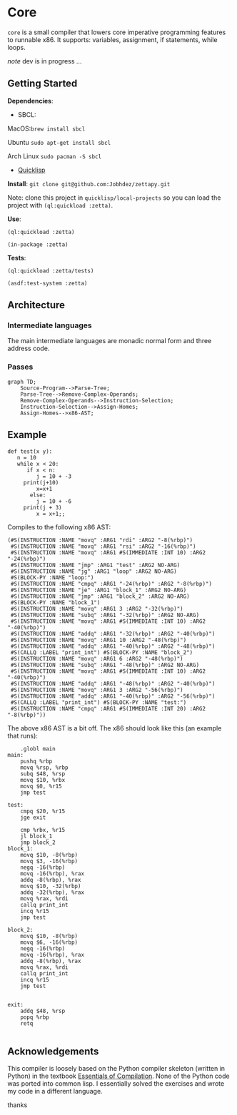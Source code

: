 # Core


`core` is a small compiler that lowers core imperative programming features to runnable x86. It supports: variables, assignment, if statements, while loops.

*note* dev is in progress ...

## Getting Started
**Dependencies**: 
- SBCL: 

MacOS:`brew install sbcl`

Ubuntu `sudo apt-get install sbcl`

Arch Linux `sudo pacman -S sbcl`
- [Quicklisp](https://www.quicklisp.org/beta/)

**Install**:
`git clone git@github.com:Jobhdez/zettapy.git`

Note: clone this project in `quicklisp/local-projects` so you can load the project with `(ql:quickload :zetta)`.

**Use**:
```
(ql:quickload :zetta)

(in-package :zetta)
```
**Tests**:
```
(ql:quickload :zetta/tests)

(asdf:test-system :zetta)
```

## Architecture

### Intermediate languages
The main intermediate languages are monadic normal form and three address code.

### Passes

```mermaid
graph TD;
    Source-Program-->Parse-Tree;
    Parse-Tree-->Remove-Complex-Operands;
    Remove-Complex-Operands-->Instruction-Selection;
    Instruction-Selection-->Assign-Homes;
    Assign-Homes-->x86-AST;

```
## Example

```
def test(x y):
   n = 10
   while x < 20:
      if x < n:
         j = 10 + -3
	 print(j+10)
         x=x+1
       else:
         j = 10 + -6
	 print(j + 3)
         x = x+1;;
```

Compiles to the following x86 AST:

```
(#S(INSTRUCTION :NAME "movq" :ARG1 "rdi" :ARG2 "-8(%rbp)")
 #S(INSTRUCTION :NAME "movq" :ARG1 "rsi" :ARG2 "-16(%rbp)")
 #S(INSTRUCTION :NAME "movq" :ARG1 #S(IMMEDIATE :INT 10) :ARG2 "-24(%rbp)")
 #S(INSTRUCTION :NAME "jmp" :ARG1 "test" :ARG2 NO-ARG)
 #S(INSTRUCTION :NAME "jg" :ARG1 "loop" :ARG2 NO-ARG)
 #S(BLOCK-PY :NAME "loop:")
 #S(INSTRUCTION :NAME "cmpq" :ARG1 "-24(%rbp)" :ARG2 "-8(%rbp)")
 #S(INSTRUCTION :NAME "je" :ARG1 "block_1" :ARG2 NO-ARG)
 #S(INSTRUCTION :NAME "jmp" :ARG1 "block_2" :ARG2 NO-ARG)
 #S(BLOCK-PY :NAME "block_1")
 #S(INSTRUCTION :NAME "movq" :ARG1 3 :ARG2 "-32(%rbp)")
 #S(INSTRUCTION :NAME "subq" :ARG1 "-32(%rbp)" :ARG2 NO-ARG)
 #S(INSTRUCTION :NAME "movq" :ARG1 #S(IMMEDIATE :INT 10) :ARG2 "-40(%rbp)")
 #S(INSTRUCTION :NAME "addq" :ARG1 "-32(%rbp)" :ARG2 "-40(%rbp)")
 #S(INSTRUCTION :NAME "movq" :ARG1 10 :ARG2 "-48(%rbp)")
 #S(INSTRUCTION :NAME "addq" :ARG1 "-40(%rbp)" :ARG2 "-48(%rbp)")
 #S(CALLQ :LABEL "print_int") #S(BLOCK-PY :NAME "block_2")
 #S(INSTRUCTION :NAME "movq" :ARG1 6 :ARG2 "-48(%rbp)")
 #S(INSTRUCTION :NAME "subq" :ARG1 "-48(%rbp)" :ARG2 NO-ARG)
 #S(INSTRUCTION :NAME "movq" :ARG1 #S(IMMEDIATE :INT 10) :ARG2 "-40(%rbp)")
 #S(INSTRUCTION :NAME "addq" :ARG1 "-48(%rbp)" :ARG2 "-40(%rbp)")
 #S(INSTRUCTION :NAME "movq" :ARG1 3 :ARG2 "-56(%rbp)")
 #S(INSTRUCTION :NAME "addq" :ARG1 "-40(%rbp)" :ARG2 "-56(%rbp)")
 #S(CALLQ :LABEL "print_int") #S(BLOCK-PY :NAME "test:")
 #S(INSTRUCTION :NAME "cmpq" :ARG1 #S(IMMEDIATE :INT 20) :ARG2 "-8(%rbp)"))
```

The above x86 AST is a bit off. The x86 should look like this (an example that runs):

```assembly
	.globl main
main:
	pushq %rbp
	movq %rsp, %rbp
	subq $48, %rsp
	movq $10, %rbx
	movq $0, %r15
	jmp test

test:
	cmpq $20, %r15
	jge exit

	cmp %rbx, %r15
	jl block_1
	jmp block_2
block_1:	
	movq $10, -8(%rbp)
	movq $3, -16(%rbp)
	negq -16(%rbp)
	movq -16(%rbp), %rax
	addq -8(%rbp), %rax
	movq $10, -32(%rbp)
	addq -32(%rbp), %rax
	movq %rax, %rdi
	callq print_int
	incq %r15
	jmp test

block_2:
	movq $10, -8(%rbp)
	movq $6, -16(%rbp)
	negq -16(%rbp)
	movq -16(%rbp), %rax
	addq -8(%rbp), %rax
	movq %rax, %rdi
	callq print_int
	incq %r15
	jmp test
	

exit:
	addq $48, %rsp
	popq %rbp
	retq
	
```
## Acknowledgements
This compiler is loosely based on the Python compiler skeleton (written in Python) in the textbook [Essentials of Compilation](https://github.com/IUCompilerCourse/Essentials-of-Compilation). None of the Python code was ported into common lisp. I essentially solved the exercises and wrote my code in a different language.

thanks
